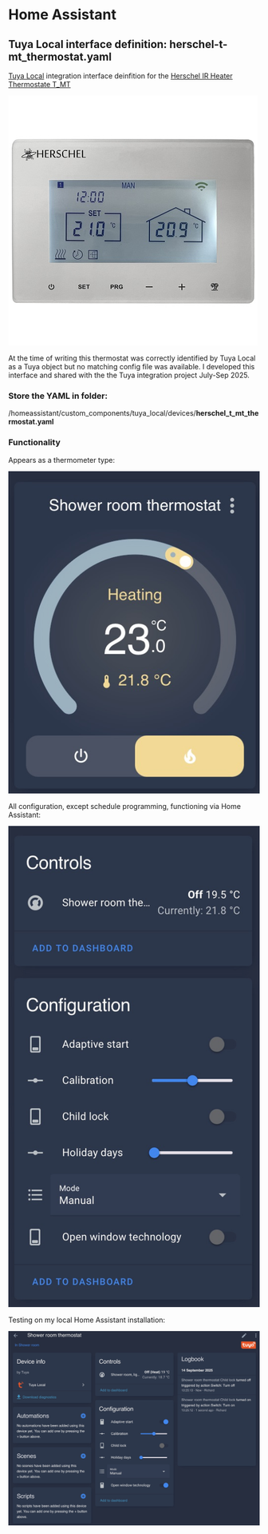 # Home Assistant

## Tuya Local interface definition: herschel-t-mt_thermostat.yaml
[Tuya Local](https://github.com/make-all/tuya-local) integration interface deinfition for the [Herschel IR Heater Thermostate T_MT](https://www.herschel-infrared.co.uk/product/t-mt-wifi-thermostat/?srsltid=AfmBOoogAK3X89Li8mPwR83tkUp4cToMckao-AZdy6TuE4WAn8qOhCBE)

![Thermostat](https://github.com/RichardL64/HomeAssistant/blob/main/Herschel%20T-MT.jpg)


At the time of writing this thermostat was correctly identified by Tuya Local as a Tuya object but no matching config file was available.
I developed this interface and shared with the the Tuya integration project July-Sep 2025.

### Store the YAML in folder:

/homeassistant/custom_components/tuya_local/devices/**herschel_t_mt_thermostat.yaml**

### Functionality


Appears as a thermometer type:

![Themostat](https://github.com/RichardL64/HomeAssistant/blob/main/Herschel%20Thermostat.jpg)

All configuration, except schedule programming, functioning via Home Assistant:

![Config](https://github.com/RichardL64/HomeAssistant/blob/main/Herschel%20Config.jpg)

Testing on my local Home Assistant installation:

![Testing](https://github.com/RichardL64/HomeAssistant/blob/main/HA%20Testing.jpg)
